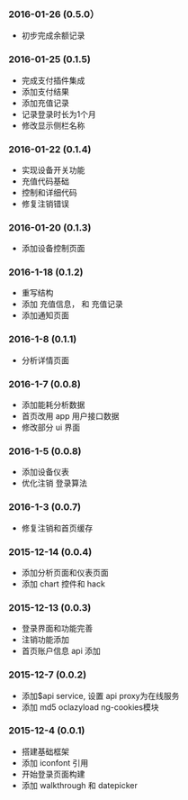 ### 2016-01-26 (0.5.0）
- 初步完成余额记录

### 2016-01-25 (0.1.5)
- 完成支付插件集成
- 添加支付结果
- 添加充值记录
- 记录登录时长为1个月
- 修改显示侧栏名称

### 2016-01-22 (0.1.4)
- 实现设备开关功能
- 充值代码基础
- 控制和详细代码
- 修复注销错误

### 2016-01-20 (0.1.3)
- 添加设备控制页面

### 2016-1-18 (0.1.2)
- 重写结构
- 添加 充值信息， 和 充值记录
- 添加通知页面

### 2016-1-8 (0.1.1)
- 分析详情页面

### 2016-1-7 (0.0.8)
- 添加能耗分析数据
- 首页改用 app 用户接口数据
- 修改部分 ui 界面

### 2016-1-5 (0.0.8)
- 添加设备仪表
- 优化注销 登录算法

### 2016-1-3 (0.0.7)
- 修复注销和首页缓存

### 2015-12-14 (0.0.4)
- 添加分析页面和仪表页面
- 添加 chart 控件和 hack

### 2015-12-13 (0.0.3)
- 登录界面和功能完善
- 注销功能添加
- 首页账户信息 api 添加

### 2015-12-7 (0.0.2)

- 添加$api service, 设置 api proxy为在线服务 
- 添加 md5 oclazyload ng-cookies模块

### 2015-12-4 (0.0.1)

- 搭建基础框架
- 添加 iconfont 引用
- 开始登录页面构建
- 添加 walkthrough 和 datepicker


